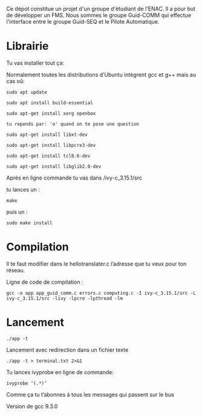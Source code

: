Ce dépot constitue un projet d'un groupe d'étudiant de l'ENAC.
Il a pour but de développer un FMS. Nous sommes le groupe Guid-COMM qui effectue l'interface entre le groupe Guid-SEQ et le Pilote Automatique.

# Librairie

Tu vas installer tout ça:

Normalement toutes les distributions d’Ubuntu intègrent gcc et g++ mais au cas oû:
```console
sudo apt update

sudo apt install build-essential

sudo apt-get install xorg openbox

tu reponds par: 'o' quand on te pose une question 

sudo apt-get install libxt-dev

sudo apt-get install libpcre3-dev

sudo apt-get install tcl8.6-dev

sudo apt-get install libglib2.0-dev
```

Après en ligne commande tu vas dans /ivy-c_3.15.1/src

tu lances un :
```console
make 
```
puis un :
```console
sudo make install
```


# Compilation

Il te faut modifier dans le hellotranslater.c l’adresse que tu veux pour ton réseau.

Ligne de code de compilation :
```console
gcc -o app app_guid_comm.c errors.c computing.c -I ivy-c_3.15.1/src -L ivy-c_3.15.1/src -livy -lpcre -lpthread -lm
```

        
# Lancement
```console
./app -t 
```
Lancement avec redirection dans un fichier texte
```console
./app -t > terminal.txt 2>&1
```
Tu lances ivyprobe en ligne de commande:
```console
ivyprobe ‘(.*)’
```
Comme ça tu t’abonnes à tous les messages qui passent sur le bus

Version de gcc 9.3.0

